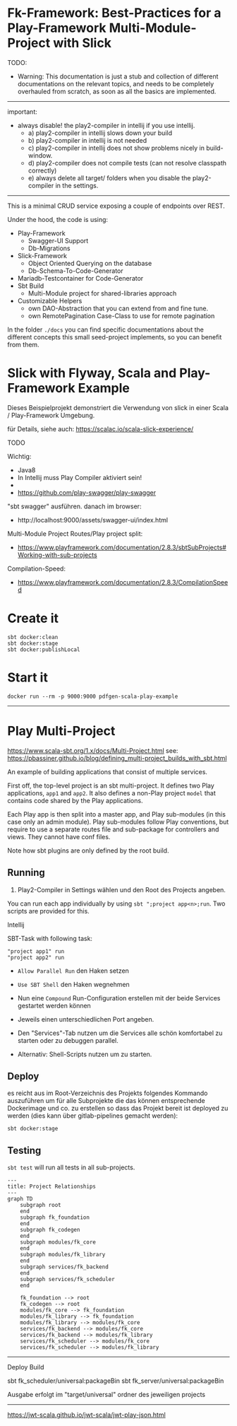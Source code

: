 # Fk-Framework: Best-Practices for a Play-Framework Multi-Module-Project with Slick

TODO:

- Warning: This documentation is just a stub and collection of different documentations on the relevant topics, 
and needs to be completely overhauled from scratch, as soon as all the basics are implemented.
 
---

important:
- always disable! the play2-compiler in intellij if you use intellij. 
  - a) play2-compiler in intellij slows down your build
  - b) play2-compiler in intellij is not needed
  - c) play2-compiler in intellij does not show problems nicely in build-window.
  - d) play2-compiler does not compile tests (can not resolve classpath correctly)
  - e) always delete all target/ folders when you disable the play2-compiler in the settings.

---


This is a minimal CRUD service exposing a couple of endpoints over REST.

Under the hood, the code is using:
- Play-Framework
  - Swagger-UI Support
  - Db-Migrations
- Slick-Framework
  - Object Oriented Querying on the database
  - Db-Schema-To-Code-Generator
- Mariadb-Testcontainer for Code-Generator
- Sbt Build
  - Multi-Module project for shared-libraries approach
- Customizable Helpers
  - own DAO-Abstraction that you can extend from and fine tune.
  - own RemotePagination Case-Class to use for remote pagination

In the folder `./docs` you can find specific documentations about the different concepts this small seed-project implements, so you can benefit from them.

# Slick with Flyway, Scala and Play-Framework Example

Dieses Beispielprojekt demonstriert die Verwendung von slick in einer Scala / Play-Framework Umgebung. 

für Details, siehe auch: https://scalac.io/scala-slick-experience/

TODO


Wichtig:
- Java8
- In Intellij muss Play Compiler aktiviert sein!
- 
- 
  https://github.com/play-swagger/play-swagger


"sbt swagger" ausführen.
danach im browser:
- http://localhost:9000/assets/swagger-ui/index.html

Multi-Module Project Routes/Play project split:
- https://www.playframework.com/documentation/2.8.3/sbtSubProjects#Working-with-sub-projects

Compilation-Speed:
- https://www.playframework.com/documentation/2.8.3/CompilationSpeed



# Create it

```
sbt docker:clean
sbt docker:stage
sbt docker:publishLocal
```

# Start it

```
docker run --rm -p 9000:9000 pdfgen-scala-play-example
```

------------------------

# Play Multi-Project

https://www.scala-sbt.org/1.x/docs/Multi-Project.html
see: https://pbassiner.github.io/blog/defining_multi-project_builds_with_sbt.html

An example of building applications that consist of multiple services.

First off, the top-level project is an sbt multi-project. It defines two Play applications, `app1` and `app2`. It also
defines a non-Play project `model` that contains code shared by the Play applications.

Each Play app is then split into a master app, and Play sub-modules (in this case only an admin module). Play sub-modules
follow Play conventions, but require to use a separate routes file and sub-package for controllers and views. They
cannot have conf files.

Note how sbt plugins are only defined by the root build.

## Running

1. Play2-Compiler in Settings wählen und den Root des Projects angeben.

You can run each app individually by using `sbt ";project app<n>;run`. Two scripts are provided for this.

Intellij

SBT-Task with following task:
```
"project app1" run
"project app2" run
```

- `Allow Parallel Run` den Haken setzen
- `Use SBT Shell` den Haken wegnehmen

- Nun eine `Compound` Run-Configuration erstellen mit der beide Services gestartet werden können
- Jeweils einen unterschiedlichen Port angeben.
- Den "Services"-Tab nutzen um die Services alle schön komfortabel zu starten oder zu debuggen parallel.
- Alternativ: Shell-Scripts nutzen um zu starten.


## Deploy

es reicht aus im Root-Verzeichnis des Projekts folgendes Kommando auszuführen
um für alle Subprojekte die das können entsprechende Dockerimage und co. zu erstellen so dass das Projekt bereit ist
deployed zu werden (dies kann über gitlab-pipelines gemacht werden):

```
sbt docker:stage
```

## Testing

`sbt test` will run all tests in all sub-projects.


```mermaid
---
title: Project Relationships
---
graph TD
    subgraph root
    end
    subgraph fk_foundation
    end
    subgraph fk_codegen
    end
    subgraph modules/fk_core
    end
    subgraph modules/fk_library
    end
    subgraph services/fk_backend
    end
    subgraph services/fk_scheduler
    end

    fk_foundation --> root
    fk_codegen --> root
    modules/fk_core --> fk_foundation
    modules/fk_library --> fk_foundation    
    modules/fk_library --> modules/fk_core
    services/fk_backend --> modules/fk_core
    services/fk_backend --> modules/fk_library
    services/fk_scheduler --> modules/fk_core
    services/fk_scheduler --> modules/fk_library    
```

-------------


Deploy Build

sbt fk_scheduler/universal:packageBin
sbt fk_server/universal:packageBin

Ausgabe erfolgt im "target/universal" ordner des jeweiligen projects

----

https://jwt-scala.github.io/jwt-scala/jwt-play-json.html